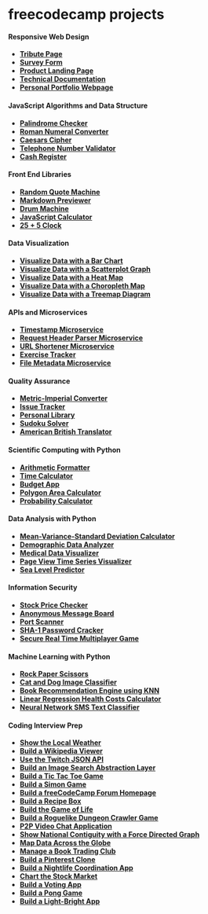 # freecodecamp projects

#### Responsive Web Design

* **[Tribute Page](https://github.com/Razeen-Shaikh/freecodecamp-projects/tree/main/responsive-web-design/tribute-page)**
* **[Survey Form](https://github.com/Razeen-Shaikh/freecodecamp-projects/tree/main/responsive-web-design/survey-form)**
* **[Product Landing Page](https://github.com/Razeen-Shaikh/freecodecamp-projects/tree/main/responsive-web-design/product-landing-page)**
* **[Technical Documentation](https://github.com/Razeen-Shaikh/freecodecamp-projects/tree/main/responsive-web-design/technical-documentation)**
* **[Personal Portfolio Webpage](https://github.com/Razeen-Shaikh/freecodecamp-projects/tree/main/responsive-web-design/personal-portfolio-webpage)**

#### JavaScript Algorithms and Data Structure

* **[Palindrome Checker]()**
* **[Roman Numeral Converter]()**
* **[Caesars Cipher]()**
* **[Telephone Number Validator]()**
* **[Cash Register]()**

#### Front End Libraries

* **[Random Quote Machine](https://github.com/Razeen-Shaikh/freecodecamp-projects/tree/main/frontend-libraries/random-quote-generator)**
* **[Markdown Previewer](https://github.com/Razeen-Shaikh/freecodecamp-projects/tree/main/frontend-libraries/markdown-preview)**
* **[Drum Machine]()**
* **[JavaScript Calculator]()**
* **[25 + 5 Clock]()**

#### Data Visualization

* **[Visualize Data with a Bar Chart]()**
* **[Visualize Data with a Scatterplot Graph]()**
* **[Visualize Data with a Heat Map]()**
* **[Visualize Data with a Choropleth Map]()**
* **[Visualize Data with a Treemap Diagram]()**

#### APIs and Microservices

* **[Timestamp Microservice]()**
* **[Request Header Parser Microservice]()**
* **[URL Shortener Microservice]()**
* **[Exercise Tracker]()**
* **[File Metadata Microservice]()**

#### Quality Assurance

* **[Metric-Imperial Converter]()**
* **[Issue Tracker]()**
* **[Personal Library]()**
* **[Sudoku Solver]()**
* **[American British Translator]()**

#### Scientific Computing with Python

* **[Arithmetic Formatter]()**
* **[Time Calculator]()**
* **[Budget App]()**
* **[Polygon Area Calculator]()**
* **[Probability Calculator]()**

#### Data Analysis with Python

* **[Mean-Variance-Standard Deviation Calculator]()**
* **[Demographic Data Analyzer]()**
* **[Medical Data Visualizer]()**
* **[Page View Time Series Visualizer]()**
* **[Sea Level Predictor]()**

#### Information Security

* **[Stock Price Checker]()**
* **[Anonymous Message Board]()**
* **[Port Scanner]()**
* **[SHA-1 Password Cracker]()**
* **[Secure Real Time Multiplayer Game]()**

#### Machine Learning with Python

* **[Rock Paper Scissors]()**
* **[Cat and Dog Image Classifier]()**
* **[Book Recommendation Engine using KNN]()**
* **[Linear Regression Health Costs Calculator]()**
* **[Neural Network SMS Text Classifier]()**

#### Coding Interview Prep

* **[Show the Local Weather]()**
* **[Build a Wikipedia Viewer]()**
* **[Use the Twitch JSON API]()**
* **[Build an Image Search Abstraction Layer]()**
* **[Build a Tic Tac Toe Game]()**
* **[Build a Simon Game]()**
* **[Build a freeCodeCamp Forum Homepage]()**
* **[Build a Recipe Box]()**
* **[Build the Game of Life]()**
* **[Build a Roguelike Dungeon Crawler Game]()**
* **[P2P Video Chat Application]()**
* **[Show National Contiguity with a Force Directed Graph]()**
* **[Map Data Across the Globe]()**
* **[Manage a Book Trading Club]()**
* **[Build a Pinterest Clone]()**
* **[Build a Nightlife Coordination App]()**
* **[Chart the Stock Market]()**
* **[Build a Voting App]()**
* **[Build a Pong Game]()**
* **[Build a Light-Bright App]()**

































